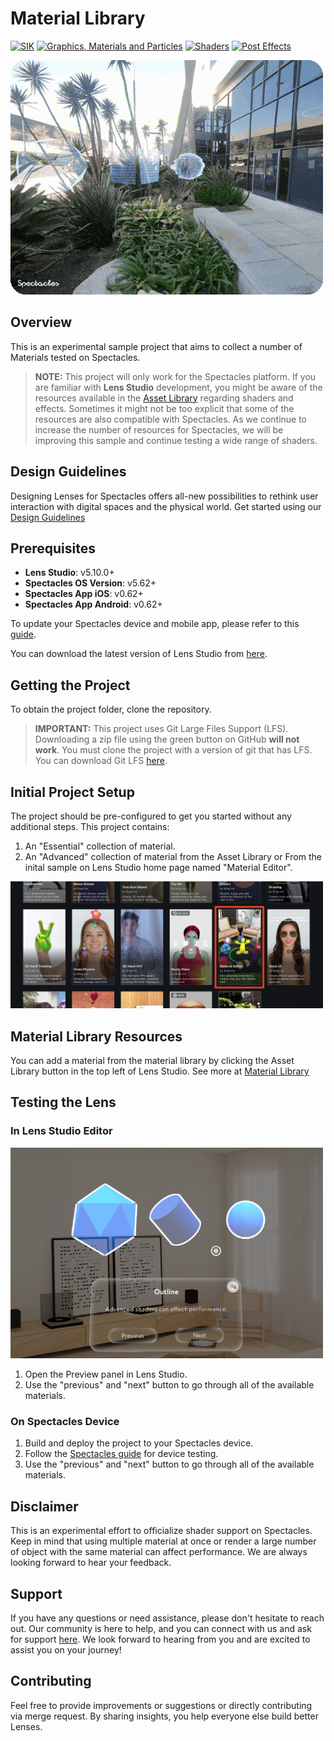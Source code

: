 # Material Library

[![SIK](https://img.shields.io/badge/SIK-Light%20Gray?color=D3D3D3)](https://developers.snap.com/spectacles/spectacles-frameworks/spectacles-interaction-kit/features/overview?) [![Graphics, Materials and Particles](https://img.shields.io/badge/Graphics%2C%20Materials%20and%20Particles-Light%20Gray?color=D3D3D3)](https://developers.snap.com/lens-studio/features/graphics/materials/overview?) [![Shaders](https://img.shields.io/badge/Shaders-Light%20Gray?color=D3D3D3)](https://developers.snap.com/lens-studio/features/graphics/materials/overview?) [![Post Effects](https://img.shields.io/badge/Post%20Effects-Light%20Gray?color=D3D3D3)](https://developers.snap.com/lens-studio/features/graphics/materials/post-effects?)

<img src="./README-ref/sample-list-material-library-rounded-edges.gif" alt="material-library" width="500" />

## Overview

This is an experimental sample project that aims to collect a number of Materials tested on Spectacles.

> **NOTE:**
> This project will only work for the Spectacles platform.
> If you are familiar with **Lens Studio** development, you might be aware of the resources available in the [Asset Library](https://developers.snap.com/lens-studio/assets-pipeline/asset-library/asset-library-overview) regarding shaders and effects. Sometimes it might not be too explicit that some of the resources are also compatible with Spectacles. As we continue to increase the number of resources for Spectacles, we will be improving this sample and continue testing a wide range of shaders.

## Design Guidelines

Designing Lenses for Spectacles offers all-new possibilities to rethink user interaction with digital spaces and the physical world.
Get started using our [Design Guidelines](https://developers.snap.com/spectacles/best-practices/design-for-spectacles/introduction-to-spatial-design)

## Prerequisites

- **Lens Studio**: v5.10.0+
- **Spectacles OS Version**: v5.62+
- **Spectacles App iOS**: v0.62+
- **Spectacles App Android**: v0.62+

To update your Spectacles device and mobile app, please refer to this [guide](https://support.spectacles.com/hc/en-us/articles/30214953982740-Updating).

You can download the latest version of Lens Studio from [here](https://ar.snap.com/download?lang=en-US).

## Getting the Project

To obtain the project folder, clone the repository.

> **IMPORTANT:**
> This project uses Git Large Files Support (LFS). Downloading a zip file using the green button on GitHub **will not work**. You must clone the project with a version of git that has LFS.
> You can download Git LFS [here](https://git-lfs.github.com/).

## Initial Project Setup

The project should be pre-configured to get you started without any additional steps. This project contains:

1. An "Essential" collection of material.
2. An "Advanced" collection of material from the Asset Library or From the inital sample on Lens Studio home page named "Material Editor".

<img src="./README-ref/matLibrary.png" alt="Material Library" width="500" />

## Material Library Resources

You can add a material from the material library by clicking the Asset Library button in the top left of Lens Studio.
See more at [Material Library](https://developers.snap.com/lens-studio/features/graphics/materials/material-editor/material-library)

## Testing the Lens

### In Lens Studio Editor

<img src="./README-ref/preview.png" alt="Preview Page" width="500" />

1. Open the Preview panel in Lens Studio.
2. Use the "previous" and "next" button to go through all of the available materials.

### On Spectacles Device

1. Build and deploy the project to your Spectacles device.
2. Follow the [Spectacles guide](https://developers.snap.com/spectacles/get-started/start-building/preview-panel) for device testing.
3. Use the "previous" and "next" button to go through all of the available materials.

## Disclaimer

This is an experimental effort to officialize shader support on Spectacles. Keep in mind that using multiple material at once or render a large number of object with the same material can affect performance. We are always looking forward to hear your feedback.

## Support

If you have any questions or need assistance, please don't hesitate to reach out. Our community is here to help, and you can connect with us and ask for support [here](https://www.reddit.com/r/Spectacles/). We look forward to hearing from you and are excited to assist you on your journey!

## Contributing

Feel free to provide improvements or suggestions or directly contributing via merge request. By sharing insights, you help everyone else build better Lenses.